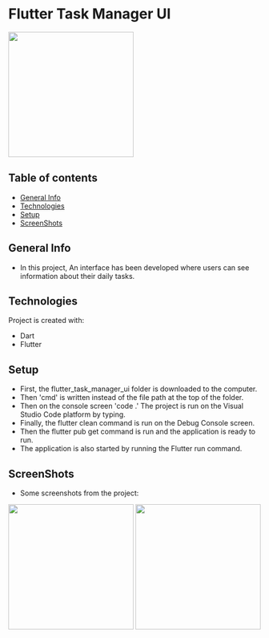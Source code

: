 # Flutter Task Manager UI
<img src="https://user-images.githubusercontent.com/43846785/184098341-8bb2f55e-ccd0-4426-864e-f6c2647cca50.png" width="250">

## Table of contents
* [General Info](#general-info)
* [Technologies](#technologies)
* [Setup](#setup)
* [ScreenShots](#screenshots)

## General Info
* In this project, An interface has been developed where users can see information about their daily tasks.

## Technologies
 Project is created with:
* Dart
* Flutter

## Setup
* First, the flutter_task_manager_ui folder is downloaded to the computer.
* Then 'cmd' is written instead of the file path at the top of the folder.
* Then on the console screen 'code .' The project is run on the Visual Studio Code platform by typing.
* Finally, the flutter clean command is run on the Debug Console screen.
* Then the flutter pub get command is run and the application is ready to run.
* The application is also started by running the Flutter run command.

## ScreenShots
* Some screenshots from the project:

<img src="https://user-images.githubusercontent.com/43846785/184098374-4ac75693-ccee-43b3-8dbc-5978e9475202.png" width="250">
<img src="https://user-images.githubusercontent.com/43846785/184098390-e3a71ed2-47c1-4bc0-879f-58e6edc3e276.png" width="250">

